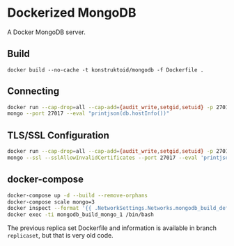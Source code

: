 
# Dockerized MongoDB

A Docker MongoDB server.

## Build

`docker build --no-cache -t konstruktoid/mongodb -f Dockerfile .`

## Connecting

```sh
docker run --cap-drop=all --cap-add={audit_write,setgid,setuid} -p 27017:27017 -d konstruktoid/mongodb
mongo --port 27017 --eval "printjson(db.hostInfo())"
```

## TLS/SSL Configuration

```sh
docker run --cap-drop=all --cap-add={audit_write,setgid,setuid} -p 27017:27017 -d konstruktoid/mongodb --sslMode requireSSL --sslPEMKeyFile /etc/ssl/mongodb.pem
mongo --ssl --sslAllowInvalidCertificates --port 27017 --eval 'printjson(db.hostInfo())'
```

## docker-compose

```sh
docker-compose up -d --build --remove-orphans
docker-compose scale mongo=3
docker inspect --format '{{ .NetworkSettings.Networks.mongodb_build_default.IPAddress }}' $(docker ps -q)
docker exec -ti mongodb_build_mongo_1 /bin/bash
```

The previous replica set Dockerfile and information is available in branch `replicaset`, but that is very old code.
